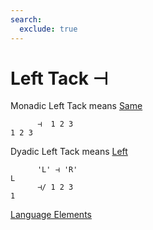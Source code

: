 ```yaml
---
search:
  exclude: true
---
```

<h1 class="heading"><span class="name">Left Tack</span> <span class="command">⊣</span></h1>

Monadic Left Tack means
[Same](../primitive-functions/same.md)
```apl
      ⊣  1 2 3
1 2 3
```

Dyadic Left Tack means
[Left](../primitive-functions/left.md)
```apl
      'L' ⊣ 'R'
L
      ⊣/ 1 2 3
1
```
[Language Elements](../glyphs.md)


